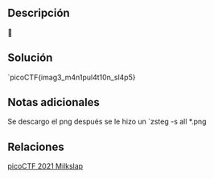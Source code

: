 ## Descripción
🥛
## Solución
`picoCTF{imag3_m4n1pul4t10n_sl4p5}
## Notas adicionales
Se descargo el png después se le hizo un `zsteg -s all *.png
## Relaciones
[picoCTF 2021 Milkslap](https://www.youtube.com/watch?v=lnDj51mO_BI)
